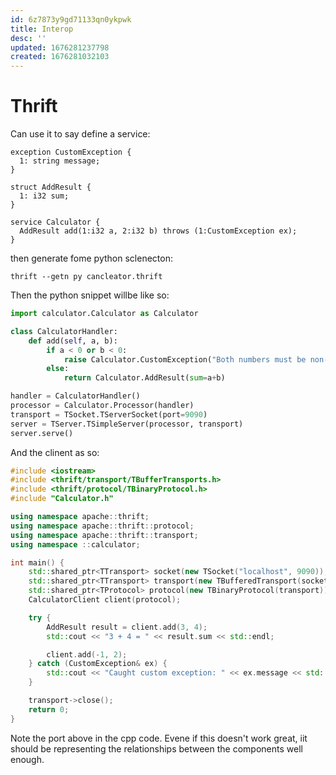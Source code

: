 ```yaml
---
id: 6z7873y9gd71133qn0ykpwk
title: Interop
desc: ''
updated: 1676281237798
created: 1676281032103
---
```

# Thrift

Can use it to say define a service:
```
exception CustomException {
  1: string message;
}

struct AddResult {
  1: i32 sum;
}

service Calculator {
  AddResult add(1:i32 a, 2:i32 b) throws (1:CustomException ex);
}

```

then generate fome python sclenecton:
```
thrift --getn py cancleator.thrift
```

Then the python snippet willbe like so:

```python
import calculator.Calculator as Calculator

class CalculatorHandler:
    def add(self, a, b):
        if a < 0 or b < 0:
            raise Calculator.CustomException("Both numbers must be non-negative")
        else:
            return Calculator.AddResult(sum=a+b)

handler = CalculatorHandler()
processor = Calculator.Processor(handler)
transport = TSocket.TServerSocket(port=9090)
server = TServer.TSimpleServer(processor, transport)
server.serve()

```

And the clinent as so:

```cpp
#include <iostream>
#include <thrift/transport/TBufferTransports.h>
#include <thrift/protocol/TBinaryProtocol.h>
#include "Calculator.h"

using namespace apache::thrift;
using namespace apache::thrift::protocol;
using namespace apache::thrift::transport;
using namespace ::calculator;

int main() {
    std::shared_ptr<TTransport> socket(new TSocket("localhost", 9090));
    std::shared_ptr<TTransport> transport(new TBufferedTransport(socket));
    std::shared_ptr<TProtocol> protocol(new TBinaryProtocol(transport));
    CalculatorClient client(protocol);

    try {
        AddResult result = client.add(3, 4);
        std::cout << "3 + 4 = " << result.sum << std::endl;

        client.add(-1, 2);
    } catch (CustomException& ex) {
        std::cout << "Caught custom exception: " << ex.message << std::endl;
    }

    transport->close();
    return 0;
}

```

Note the port above in the cpp code.
Evene if this doesn't work great, iit should be representing the relationships between the components well enough.